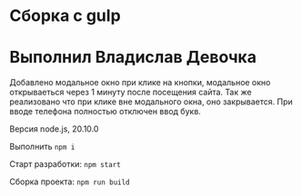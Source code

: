# Сборка с gulp

# Выполнил Владислав Девочка

Добавлено модальное окно при клике на кнопки, модальное окно открываеться через 1 минуту после посещения сайта.
Так же реализовано что при клике вне модального окна, оно закрывается.
При вводе телефона полностью отключен ввод букв.


Версия node.js, 20.10.0

Выполнить `npm i`

Старт разработки: `npm start`

Сборка проекта: `npm run build`